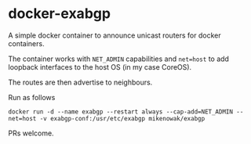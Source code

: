 # docker-exabgp

A simple docker container to announce unicast routers for docker containers.

The container works with `NET_ADMIN` capabilities and `net=host` to add loopback interfaces to the
host OS (in my case CoreOS).

The routes are then advertise to neighbours.

Run as follows

```
docker run -d --name exabgp --restart always --cap-add=NET_ADMIN --net=host -v exabgp-conf:/usr/etc/exabgp mikenowak/exabgp
```

PRs welcome.
